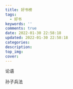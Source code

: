 ```yaml
---
title: 好书榜
tags:
  - 好书
keywords: ''
comments: true
date: 2022-01-30 22:58:18
updated: 2022-01-30 22:58:18
categories:
description:
top_img:
cover:
---
```



论语

孙子兵法





